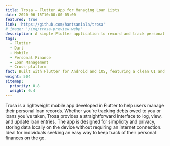```yaml
---
title: Trosa – Flutter App for Managing Loan Lists
date: 2020-06-15T10:00:00-05:00
featured: true
link: 'https://github.com/hantsaniala/trosa'
# image: '/img/trosa-preview.webp'
description: A simple Flutter application to record and track personal loans—both owed and receivable.
tags:
  - Flutter
  - Dart
  - Mobile
  - Personal Finance
  - Loan Management
  - Cross-platform
fact: Built with Flutter for Android and iOS, featuring a clean UI and offline-first experience.
weight: 504
sitemap:
  priority: 0.8
  weight: 0.4
---
```


Trosa is a lightweight mobile app developed in Flutter to help users manage their personal loan records. Whether you're tracking debts owed to you or loans you've taken, Trosa provides a straightforward interface to log, view, and update loan entries. The app is designed for simplicity and privacy, storing data locally on the device without requiring an internet connection. Ideal for individuals seeking an easy way to keep track of their personal finances on the go.

